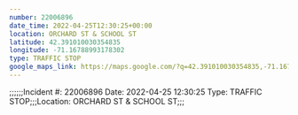 ```yaml
---
number: 22006896
date_time: 2022-04-25T12:30:25+00:00
location: ORCHARD ST & SCHOOL ST
latitude: 42.391010030354835
longitude: -71.16788993178302
type: TRAFFIC STOP
google_maps_link: https://maps.google.com/?q=42.391010030354835,-71.16788993178302
---
```


;;;;;;Incident #: 22006896  Date: 2022-04-25 12:30:25   Type: TRAFFIC STOP;;;Location: ORCHARD ST & SCHOOL ST;;;
